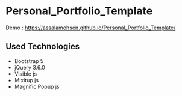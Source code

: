 # Personal_Portfolio_Template
Demo : https://assalamohsen.github.io/Personal_Portfolio_Template/

## Used Technologies
* Bootstrap 5
* jQuery 3.6.0
* Visible js
* Mixitup js
* Magnific Popup js